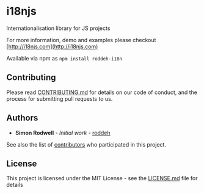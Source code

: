 # i18njs

Internationalisation library for JS projects

For more information, demo and examples please checkout [http://i18njs.com](http://i18njs.com)

Available via npm as ```npm install roddeh-i18n```


## Contributing

Please read [CONTRIBUTING.md](https://gist.github.com/PurpleBooth/b24679402957c63ec426) for details on our code of conduct, and the process for submitting pull requests to us.


## Authors

* **Simon Rodwell** - *Initial work* - [roddeh](https://github.com/roddeh)

See also the list of [contributors](https://github.com/roddeh/i18njs/contributors) who participated in this project.


## License

This project is licensed under the MIT License - see the [LICENSE.md](LICENSE.md) file for details
